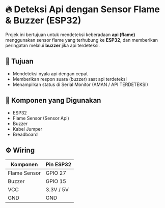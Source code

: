 # 🔥 Deteksi Api dengan Sensor Flame & Buzzer (ESP32)

Projek ini bertujuan untuk mendeteksi keberadaan **api (flame)** menggunakan sensor flame yang terhubung ke **ESP32**, dan memberikan peringatan melalui **buzzer** jika api terdeteksi.

## 🎯 Tujuan 

- Mendeteksi nyala api dengan cepat
- Memberikan respon suara (buzzer) saat api terdeteksi
- Menampilkan status di Serial Monitor (AMAN / API TERDETEKSI)

## 🧠 Komponen yang Digunakan

- ESP32
- Flame Sensor (Sensor Api)
- Buzzer
- Kabel Jumper
- Breadboard

## ⚙️ Wiring

| Komponen        | Pin ESP32       |
|-----------------|-----------------|
| Flame Sensor    | GPIO 27         |
| Buzzer          | GPIO 15         |
| VCC             | 3.3V / 5V       |
| GND             | GND             |

